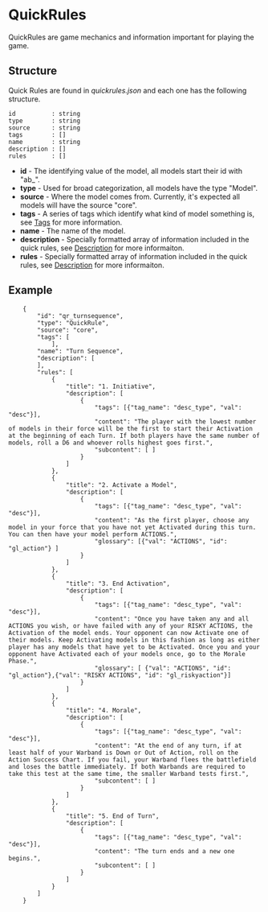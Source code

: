 # QuickRules

QuickRules are game mechanics and information important for playing the game.

## Structure

Quick Rules are found in *quickrules.json* and each one has the following structure.

```
id          : string
type        : string
source      : string
tags        : []
name        : string
description : []
rules       : []
```

- **id** - The identifying value of the model, all models start their id with "ab_".
- **type** - Used for broad categorization, all models have the type "Model".
- **source** - Where the model comes from. Currently, it's expected all models will have the source "core".
- **tags** - A series of tags which identify what kind of model something is, see [Tags](../../Tags.md) for more information.
- **name** - The name of the model.
- **description** - Specially formatted array of information included in the quick rules, see [Description](../../Description.md) for more informaiton.
- **rules** - Specially formatted array of information included in the quick rules, see [Description](../../Rules.md) for more informaiton.

## Example

```
    {
        "id": "qr_turnsequence",
        "type": "QuickRule",
        "source": "core",
        "tags": [
            ],
        "name": "Turn Sequence",
        "description": [
        ],
        "rules": [
            {
                "title": "1. Initiative",
                "description": [
                    {
                        "tags": [{"tag_name": "desc_type", "val": "desc"}],
                        "content": "The player with the lowest number of models in their force will be the first to start their Activation at the beginning of each Turn. If both players have the same number of models, roll a D6 and whoever rolls highest goes first.",
                        "subcontent": [ ]
                    }
                ]
            },
            {
                "title": "2. Activate a Model",
                "description": [
                    {
                        "tags": [{"tag_name": "desc_type", "val": "desc"}],
                        "content": "As the first player, choose any model in your force that you have not yet Activated during this turn. You can then have your model perform ACTIONS.",
                        "glossary": [{"val": "ACTIONS", "id": "gl_action"} ]
                    }
                ]
            },
            {
                "title": "3. End Activation",
                "description": [
                    {
                        "tags": [{"tag_name": "desc_type", "val": "desc"}],
                        "content": "Once you have taken any and all ACTIONS you wish, or have failed with any of your RISKY ACTIONS, the Activation of the model ends. Your opponent can now Activate one of their models. Keep Activating models in this fashion as long as either player has any models that have yet to be Activated. Once you and your opponent have Activated each of your models once, go to the Morale Phase.",
                        "glossary": [ {"val": "ACTIONS", "id": "gl_action"},{"val": "RISKY ACTIONS", "id": "gl_riskyaction"}]
                    }
                ]
            },
            {
                "title": "4. Morale",
                "description": [
                    {
                        "tags": [{"tag_name": "desc_type", "val": "desc"}],
                        "content": "At the end of any turn, if at least half of your Warband is Down or Out of Action, roll on the Action Success Chart. If you fail, your Warband flees the battlefield and loses the battle immediately. If both Warbands are required to take this test at the same time, the smaller Warband tests first.",
                        "subcontent": [ ]
                    }
                ]
            },
            {
                "title": "5. End of Turn",
                "description": [
                    {
                        "tags": [{"tag_name": "desc_type", "val": "desc"}],
                        "content": "The turn ends and a new one begins.",
                        "subcontent": [ ]
                    }
                ]
            }
        ]
    }
```